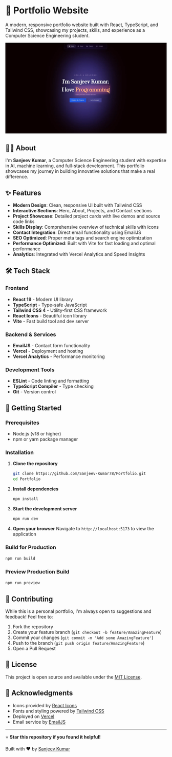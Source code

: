 # 🚀 Portfolio Website

A modern, responsive portfolio website built with React, TypeScript, and Tailwind CSS, showcasing my projects, skills, and experience as a Computer Science Engineering student.

![Portfolio Preview](./public/Projects_Banner/Portfolio.webp)

## 👨‍💻 About

I'm **Sanjeev Kumar**, a Computer Science Engineering student with expertise in AI, machine learning, and full-stack development. This portfolio showcases my journey in building innovative solutions that make a real difference.

## ✨ Features

- **Modern Design**: Clean, responsive UI built with Tailwind CSS
- **Interactive Sections**: Hero, About, Projects, and Contact sections
- **Project Showcase**: Detailed project cards with live demos and source code links
- **Skills Display**: Comprehensive overview of technical skills with icons
- **Contact Integration**: Direct email functionality using EmailJS
- **SEO Optimized**: Proper meta tags and search engine optimization
- **Performance Optimized**: Built with Vite for fast loading and optimal performance
- **Analytics**: Integrated with Vercel Analytics and Speed Insights

## 🛠️ Tech Stack

### Frontend

- **React 19** - Modern UI library
- **TypeScript** - Type-safe JavaScript
- **Tailwind CSS 4** - Utility-first CSS framework
- **React Icons** - Beautiful icon library
- **Vite** - Fast build tool and dev server

### Backend & Services

- **EmailJS** - Contact form functionality
- **Vercel** - Deployment and hosting
- **Vercel Analytics** - Performance monitoring

### Development Tools

- **ESLint** - Code linting and formatting
- **TypeScript Compiler** - Type checking
- **Git** - Version control

## 🚀 Getting Started

### Prerequisites

- Node.js (v18 or higher)
- npm or yarn package manager

### Installation

1. **Clone the repository**

   ```bash
   git clone https://github.com/Sanjeev-Kumar78/Portfolio.git
   cd Portfolio
   ```

2. **Install dependencies**

   ```bash
   npm install
   ```

3. **Start the development server**

   ```bash
   npm run dev
   ```

4. **Open your browser**
   Navigate to `http://localhost:5173` to view the application

### Build for Production

```bash
npm run build
```

### Preview Production Build

```bash
npm run preview
```

## 🤝 Contributing

While this is a personal portfolio, I'm always open to suggestions and feedback! Feel free to:

1. Fork the repository
2. Create your feature branch (`git checkout -b feature/AmazingFeature`)
3. Commit your changes (`git commit -m 'Add some AmazingFeature'`)
4. Push to the branch (`git push origin feature/AmazingFeature`)
5. Open a Pull Request

## 📄 License

This project is open source and available under the [MIT License](LICENSE).

## 🙏 Acknowledgments

- Icons provided by [React Icons](https://react-icons.github.io/react-icons/)
- Fonts and styling powered by [Tailwind CSS](https://tailwindcss.com/)
- Deployed on [Vercel](https://vercel.com/)
- Email service by [EmailJS](https://www.emailjs.com/)

---

⭐ **Star this repository if you found it helpful!**

Built with ❤️ by [Sanjeev Kumar](https://github.com/Sanjeev-Kumar78)
